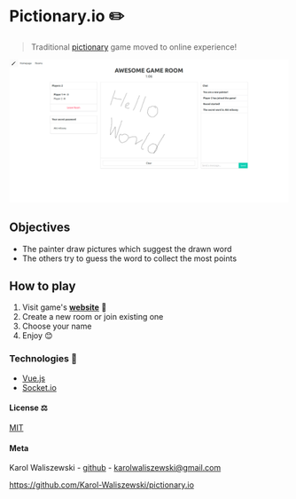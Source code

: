 # Pictionary.io ✏️

> Traditional [pictionary](https://en.wikipedia.org/wiki/Pictionary) game moved to online experience!

![](screenshot.png)

## Objectives
+ The painter draw pictures which suggest the drawn word
+ The others try to guess the word to collect the most points

## How to play
1. Visit game's **[website](https://karol-waliszewski.github.io/pictionary.io/)** 🔗
2. Create a new room or join existing one
3. Choose your name
4. Enjoy 😊

### Technologies 🔧 
+ [Vue.js](https://vuejs.org/)
+ [Socket.io](https://socket.io/)

#### License ⚖️

[MIT](https://en.wikipedia.org/wiki/MIT_License)


#### Meta
Karol Waliszewski - [github](https://github.com/Karol-Waliszewski) - [karolwaliszewski@gmail.com](mailto:karolwaliszewski@gmail.com)

https://github.com/Karol-Waliszewski/pictionary.io